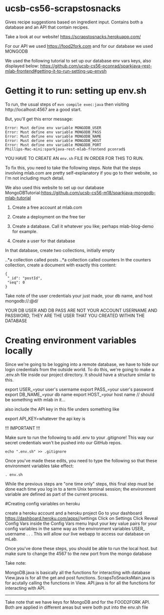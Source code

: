 # ucsb-cs56-scrapstosnacks

Gives recipe suggestions based on ingredient input.
Contains both a database and an API that contain recipes.

Take a look at our website!
https://scrapstosnacks.herokuapp.com/



For our API we used https://food2fork.com 
and for our database we used MONGODB


We used the following tutorial to set up our database env vars keys, also displayed below:
https://github.com/ucsb-cs56-pconrad/sparkjava-rest-mlab-frontend#getting-it-to-run-setting-up-envsh



# Getting it to run: setting up env.sh

To run, the usual steps of `mvn compile exec:java` then visiting http://localhost:4567 are a good start.

But, you'll get this error message:
```
Error: Must define env variable MONGODB_USER
Error: Must define env variable MONGODB_PASS
Error: Must define env variable MONGODB_NAME
Error: Must define env variable MONGODB_HOST
Error: Must define env variable MONGODB_PORT
Phillips-Mac-mini:sparkjava-rest-mlab-frontend pconrad$ 
```

YOU HAVE TO CREATE AN `env.sh`  FILE IN ORDER FOR THIS TO RUN.

To fix this, you need to take the following steps. Note that the steps involving mlab.com are pretty self-explanatory if you go to their website, so I'm not including much detail. 

We also used this website to set up our database
MongoDBTutorial:https://github.com/ucsb-cs56-m18/sparkjava-mongodb-mlab-tutorial

1. Create a free account at mlab.com

2. Create a deployment on the free tier

3. Create a database. Call it whatever you like; perhaps mlab-blog-demo for example.

4. Create a user for that database

In that database, create two collections, initially empty

..*a collection called posts
..*a collection called counters
In the counters collection, create a document with exactly this content:
```
{
 "_id": "postId",
 "seq": 0
}
```


Take note of the user credentials your just made, your db name, and host
mongodb://<dbuser>:<dbpassword>@d<dbhost>/<dbname>
 
 YOUR DB USER AND DB PASS ARE NOT YOUR ACCOUNT USERNAME AND PASSWORD, THEY ARE THE USER THAT YOU CREATED WITHIN THE DATABASE
 
 
# Creating environment variables locally

Since we're going to be logging into a remote database, we have to hide our login credentials from the outside world. To do this, we're going to make a .env.sh file inside our project directory. It should have a structure similar to this.

export USER_=your user's username
export PASS_=your user's password
export DB_NAME_=your db name
export HOST_=your host name // should be something with mlab in it...

also include the API key in this file unders something like

export API_KEY=whatever the api key is

!!! IMPORTANT !!!

Make sure to run the following to add .env to your .gitignore! This way our secret credentials won't be pushed into our GitHub repos.
```
echo ".env.sh" >> .gitignore
```
Once you've made these edits, you need to type the following so that these environment variables take effect:

```
. env.sh
```
While the previous steps are "one time only" steps, this final step must be done each time you log in to a term Unix terminal session; the environment variable are defined as part of the current process.


#Creating config variables on heroku

create a heroku account and a heroku project
Go to your dashboard https://dashboard.heroku.com/apps/<project-name>/settings
Click on Settings
Click Reveal Config Vars inside the Config Vars menu
Input your key value pairs for your config variables in the same way as the environment variables
USER_        username
.
.
.
This will allow our live webapp to access our database on mLab.




Once you've done these steps, you should be able to run the local host. but make sure to change the 4567 to the new port from the mongo database

Take note: 

MongoDB.java is basically all the functions for interacting with database
View.java is for all the get and post functions.
ScrapsToSnacksMain.java is for acutally calling the functions in View.
API.java is for all the functions for interacting with API.


---



Take note that we have keys for MongoDB and for the FOOD2FORK API. 
Both are applied in different areas but were both put into the env.sh file



